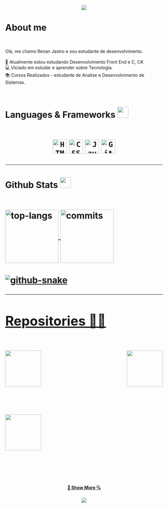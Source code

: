 
<!-- Cabeçalho -->
<p align="center">
  <img src="https://capsule-render.vercel.app/api?type=waving&color=gradient&text=&height=100&section=header"/>
</p>
<!-- Sobre mim -->
<h1> About me <a href="https://github.com/DenverCoder1/readme-typing-svg"></a></h1>
<br>
<!-- Descrição -->
<p>
  Olá, me chamo Renan Jastro e sou estudante de desenvolvimento.
  <br><br>
  🔬 Atualmente estou estudando  Desenvolvimento Front End e C, C#.

  <br>
  💻 Viciado em estudar e aprender sobre Tecnologia.
  <br>
  📚 Cursos Realizados - estudante de Analise e Desenvolvimento de Sistemas.
  <br>
</p>
</hr>
  
  
<!-- Habilidades e Frameworks --> 
<br>
<h1> Languages & Frameworks <img src="https://i.giphy.com/media/u5DoW5LsP16fiyvyTW/giphy.webp" width="35">
  <br><br>
<p align="center">
  <code><img title="HTML5" height="45" src="https://media.brainly.com.br/image/rs:fill/w:750/q:75/plain/https://pt-static.z-dn.net/files/deb/fd8e7b72a37a1b4e2991d625fcf525e3.png"></code>
  <code><img title="CSS" height="45" src="https://cdn-icons-png.flaticon.com/512/919/919826.png"></code>
  <code><img title="Javascript" height="45" src="https://upload.wikimedia.org/wikipedia/commons/thumb/9/99/Unofficial_JavaScript_logo_2.svg/1200px-Unofficial_JavaScript_logo_2.svg.png"></code>
  <code><img title="GitHub" height="45" src="https://upload.wikimedia.org/wikipedia/commons/thumb/c/c2/GitHub_Invertocat_Logo.svg/1200px-GitHub_Invertocat_Logo.svg.png"></code>
</p>
</hr>

  
<!-- Stats -->
<hr>
<div>
<h4> Github Stats <img src="https://media.giphy.com/media/iY8CRBdQXODJSCERIr/giphy.gif" width="35">
<br><br>
<p>
<a href="https://github.com/renanjastro">
<img alt="top-langs" align="center" height="170" src="https://github-readme-stats-seven-navy-90.vercel.app/api/top-langs/?username=renanjastro&layout=compact&langs_count=16&theme=vue-dark&hide=jupyter%20notebook"/>
<a href="https://github.com/renanjastro">
<img alt="commits" align="center" height="170" src="https://github-readme-stats-seven-navy-90.vercel.app/api?username=renanjastro&show_icons=true&theme=vue-dark&include_all_commits=true&count_private=true&hide=issues"/>
</p>
</div>
<!-- Snake --->
<div>
  <picture>
    <source media="(prefers-color-scheme: dark)" srcset="https://github.com/gabrielferrazz/gabrielferrazz/blob/output/github-snake-dark.svg">
    <source media="(prefers-color-scheme: light)" srcset="https://github.com/gabrielferrazz/gabrielferrazz/blob/output/github-snake.svg">
    <img alt="github-snake" src="https://github.com/gabrielferrazz/gabrielferrazz/blob/output/github-snake.svg">
  </picture> 
</div>
</hr>

  
  <!-- Repositorios -->   
<hr>
<h2> Repositories 👨‍💻</h2>
<br>
<div width="100%" align="center">
  <a align="left" href="https://github.com/renanjastro/firstproject" title="firstproject"><img align="left" height="115" src="https://github-readme-stats.vercel.app/api/pin/?username=renanjastro&repo=firstproject&theme=vue-dark&border_color=61dafb&border_radius=10"></a>
  <a align="right" href="https://github.com/renanjastro/C_estudos" title="C_estudos"><img align="right" height="115" src="https://github-readme-stats.vercel.app/api/pin/?username=renanjastro&repo=C_estudos&theme=vue-dark&border_color=61dafb&border_radius=10"></a>
</div>
<br/><br/><br/><br/><br/><br/>
<div width="100%" align="center">
  <a align="left" href="https://github.com/renanjastro/nlwia" title="nlwia"><img align="left" height="115" src="https://github-readme-stats.vercel.app/api/pin/?username=renanjastro&repo=nlwia&theme=vue-dark&border_color=61dafb&border_radius=10"></a>
</div>
<br/><br/><br/><br/><br/><br/>
<h4 align="center">
  <a href="https://github.com/renanjastro?tab=repositories" title="Show Repositories">🔎 Show More 🔍</a>
</h4>
</hr>
<!-- Rodapé -->
<p align="center">
  <img src="https://capsule-render.vercel.app/api?type=waving&color=gradient&height=100&section=footer"/>
</p>
